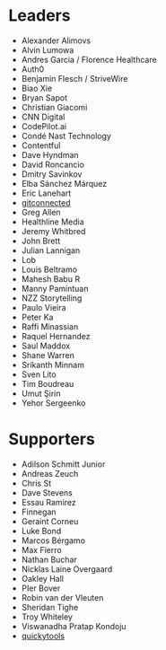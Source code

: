 # Leaders

- Alexander Alimovs
- Alvin Lumowa
- Andres Garcia / Florence Healthcare
- Auth0
- Benjamin Flesch / StriveWire
- Biao Xie
- Bryan Sapot
- Christian Giacomi
- CNN Digital
- CodePilot.ai
- Condé Nast Technology
- Contentful
- Dave Hyndman
- David Roncancio
- Dmitry Savinkov
- Elba Sánchez Márquez
- Eric Lanehart
- [gitconnected](https://gitconnected.com)
- Greg Allen
- Healthline Media
- Jeremy Whitbred
- John Brett
- Julian Lannigan
- Lob
- Louis Beltramo
- Mahesh Babu R
- Manny Pamintuan
- NZZ Storytelling
- Paulo Vieira
- Peter Ka
- Raffi Minassian
- Raquel Hernandez
- Saul Maddox
- Shane Warren
- Srikanth Minnam
- Sven Lito
- Tim Boudreau
- Umut Şirin
- Yehor Sergeenko

# Supporters

- Adilson Schmitt Junior
- Andreas Zeuch
- Chris St
- Dave Stevens
- Essau Ramirez
- Finnegan
- Geraint Corneu
- Luke Bond
- Marcos Bérgamo
- Max Fierro
- Nathan Buchar
- Nicklas Laine Overgaard
- Oakley Hall
- PIer Bover
- Robin van der Vleuten
- Sheridan Tighe
- Troy Whiteley
- Viswanadha Pratap Kondoju
- [quickytools](quickytools.com)

